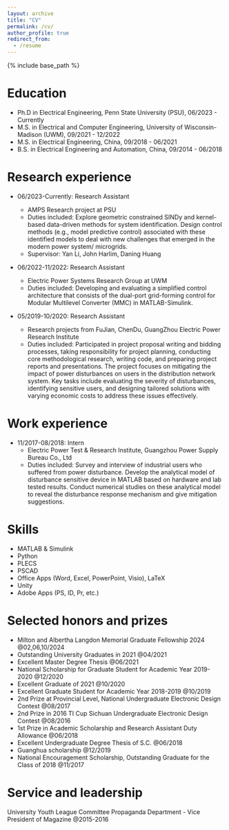 ```yaml
---
layout: archive
title: "CV"
permalink: /cv/
author_profile: true
redirect_from:
  - /resume
---
```


{% include base_path %}

Education
======
* Ph.D in Electrical Engineering, Penn State University (PSU), 06/2023 - Currently 
* M.S. in Electrical and Computer Engineering, University of Wisconsin-Madison (UWM), 09/2021 - 12/2022
* M.S. in Electrical Engineering, China, 09/2018 - 06/2021
* B.S. in Electrical Engineering and Automation, China, 09/2014 - 06/2018 
 
Research experience
======
* 06/2023-Currently: Research Assistant
  * AMPS Research project at PSU 
  * Duties included: Explore geometric constrained SINDy and kernel-based data-driven methods for system identification. Design control methods (e.g., model predictive control) associated with these identified models to deal with new challenges that emerged in the modern power system/ microgrids.
  * Supervisor: Yan Li, John Harlim, Daning Huang

* 06/2022-11/2022: Research Assistant
  * Electric Power Systems Research Group at UWM 
  * Duties included: Developing and evaluating a simplified control architecture that consists of the dual-port grid-forming control for Modular Multilevel Converter (MMC) in MATLAB-Simulink.
 
* 05/2019-10/2020: Research Assistant
  * Research projects from FuJian, ChenDu, GuangZhou Electric Power Research Institute 
  * Duties included: Participated in project proposal writing and bidding processes, taking responsibility for project planning, conducting core methodological research, writing code, and preparing project reports and presentations. The project focuses on mitigating the impact of power disturbances on users in the distribution network system. Key tasks include evaluating the severity of disturbances, identifying sensitive users, and designing tailored solutions with varying economic costs to address these issues effectively. 

Work experience
======
* 11/2017-08/2018: Intern
  * Electric Power Test & Research Institute, Guangzhou Power Supply Bureau Co., Ltd
  * Duties included: Survey and interview of industrial users who suffered from power disturbance. Develop the analytical model of disturbance sensitive device in MATLAB based on hardware and lab tested results. Conduct numerical studies on these analytical model to reveal the disturbance response mechanism and give mitigation suggestions.

Skills
======
* MATLAB & Simulink
* Python
* PLECS
* PSCAD
* Office Apps (Word, Excel, PowerPoint, Visio), LaTeX
* Unity
* Adobe Apps (PS, ID, Pr, etc.)

<!--
Publications
======
  <ul>{% for post in site.publications reversed %}
    {% include archive-single-cv.html %}
  {% endfor %}</ul>
  
Talks
======
  <ul>{% for post in site.talks reversed %}
    {% include archive-single-talk-cv.html  %}
  {% endfor %}</ul>
  
Teaching
======
  <ul>{% for post in site.teaching reversed %}
    {% include archive-single-cv.html %}
  {% endfor %}</ul>
-->

Selected honors and prizes
======
* Milton and Albertha Langdon Memorial Graduate Fellowship 2024                                                                             @02,06,10/2024
* Outstanding University Graduates in 2021                                                                                                                @04/2021
* Excellent Master Degree Thesis <!--[PDF file](https://drive.google.com/drive/folders/1bmexQnCn0x8lkPwVd6ld_sWumBWk09QM?usp=sharing)-->              @06/2021
* National Scholarship for Graduate Student for Academic Year 2019-2020                                                                                   @12/2020
* Excellent Graduate of 2021                                                                                                                              @10/2020
* Excellent Graduate Student for Academic Year 2018-2019                                                                                                  @10/2019
* 2nd Prize at Provincial Level, National Undergraduate Electronic Design Contest                                                                         @08/2017
* 2nd Prize in 2016 TI Cup Sichuan Undergraduate Electronic Design Contest                                                                                @08/2016
* 1st Prize in Academic Scholarship and Research Assistant Duty Allowance                                                                            @06/2018
* Excellent Undergraduate Degree Thesis of S.C.                                                                                                          @06/2018
* Guanghua scholarship                                                                                                                                    @12/2019
* National Encouragement Scholarship, Outstanding Graduate for the Class of 2018                                                                          @11/2017

Service and leadership
======
University Youth League Committee Propaganda Department - Vice President of Magazine                                                                    @2015-2016
